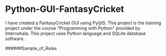 # Python-GUI-FantasyCricket
I have created a FantasyCricket GUI using PyQt5.
This project is the training project under the course "Programming with Python" provided by Internshala.
This project uses Python language and SQLite database software.

######Sample_of_Rules
